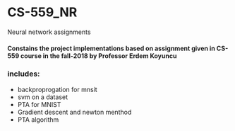 # CS-559_NR
Neural network assignments
#### Constains the project implementations based on assignment given in CS-559 course in the fall-2018 by Professor Erdem Koyuncu
### includes:
- backproprogation for mnsit
- svm on a dataset
- PTA for MNIST
- Gradient descent and newton menthod
- PTA algorithm 
